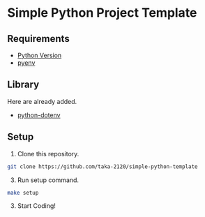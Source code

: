 # Simple Python Project Template

## Requirements

- [Python Version](.python-version)
- [pyenv](https://github.com/pyenv/pyenv)

## Library

Here are already added.

- [python-dotenv](https://github.com/theskumar/python-dotenv)

## Setup

1. Clone this repository.

  ```bash
  git clone https://github.com/taka-2120/simple-python-template
  ```

3. Run setup command.

  ```bash
  make setup
  ```

3. Start Coding!
